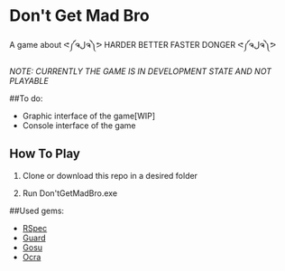 Don't Get Mad Bro
==============

A game about ᕙ༼ຈلຈ༽ᕗ HARDER BETTER FASTER DONGER ᕙ༼ຈلຈ༽ᕗ

*NOTE: CURRENTLY THE GAME IS IN DEVELOPMENT STATE AND NOT PLAYABLE*

##To do:
* Graphic interface of the game[WIP]
* Console interface of the game

## How To Play
1. Clone or download this repo in a desired folder

2. Run Don'tGetMadBro.exe

##Used gems:

* [RSpec](https://github.com/rspec/rspec)
* [Guard](https://github.com/guard/guard)
* [Gosu](http://www.libgosu.org/)
* [Ocra](https://github.com/larsch/ocra/)
